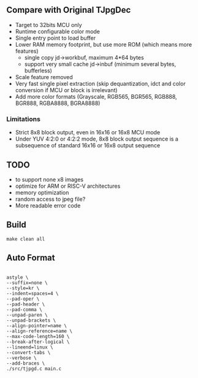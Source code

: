 

## Compare with Original TJpgDec

- Target to 32bits MCU only
- Runtime configurable color mode
- Single entry point to load buffer
- Lower RAM memory footprint, but use more ROM (which means more features)
    - single copy jd->workbuf, maximum 4*64 bytes
    - support very small cache jd->inbuf (minimum several bytes, bufferless)
- Scale feature removed
- Very fast single pixel extraction (skip dequantization, idct and color conversion if MCU or block is irrelevant)
- Add more color formats (Grayscale, RGB565, BGR565, RGB888, BGR888, RGBA8888, BGRA8888)

### Limitations

- Strict 8x8 block output, even in 16x16 or 16x8 MCU mode
- Under YUV 4:2:0 or 4:2:2 mode, 8x8 block output sequence is a subsequence of standard 16x16 or 16x8 output sequence

## TODO

- to support none x8 images
- optimize for ARM or RISC-V architectures
- memory optimization
- random access to jpeg file?
- More readable error code

## Build

```
make clean all
```

## Auto Format

```

astyle \
--suffix=none \
--style=kr \
--indent=spaces=4 \
--pad-oper \
--pad-header \
--pad-comma \
--unpad-paren \
--unpad-brackets \
--align-pointer=name \
--align-reference=name \
--max-code-length=160 \
--break-after-logical \
--lineend=linux \
--convert-tabs \
--verbose \
--add-braces \
./src/tjpgd.c main.c
```
